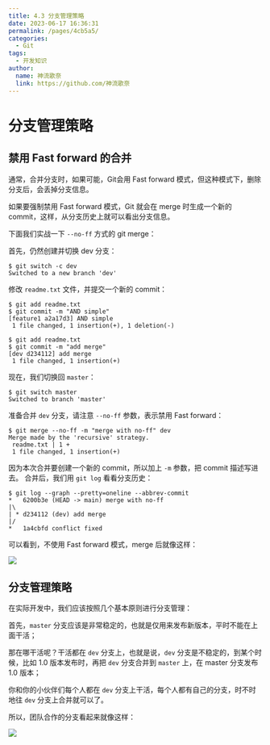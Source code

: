 ```yaml
---
title: 4.3 分支管理策略
date: 2023-06-17 16:36:31
permalink: /pages/4cb5a5/
categories:
  - Git
tags:
  - 开发知识
author: 
  name: 神流歌奈
  link: https://github.com/神流歌奈
---
```

# 分支管理策略

## 禁用 Fast forward 的合并

通常，合并分支时，如果可能，Git会用 Fast forward 模式，但这种模式下，删除分支后，会丢掉分支信息。

如果要强制禁用 Fast forward 模式，Git 就会在 merge 时生成一个新的 commit，这样，从分支历史上就可以看出分支信息。

下面我们实战一下 `--no-ff` 方式的 git merge：

首先，仍然创建并切换 dev 分支：

```shell
$ git switch -c dev
Switched to a new branch 'dev'
```

修改 `readme.txt` 文件，并提交一个新的 commit：

```shell
$ git add readme.txt
$ git commit -m "AND simple"
[feature1 a2a17d3] AND simple
 1 file changed, 1 insertion(+), 1 deletion(-)
```

```shell
$ git add readme.txt 
$ git commit -m "add merge"
[dev d234112] add merge
 1 file changed, 1 insertion(+)
```

现在，我们切换回 `master`：

```shell
$ git switch master
Switched to branch 'master'
```

准备合并 `dev` 分支，请注意 `--no-ff` 参数，表示禁用 Fast forward：

```shell
$ git merge --no-ff -m "merge with no-ff" dev
Merge made by the 'recursive' strategy.
 readme.txt | 1 +
 1 file changed, 1 insertion(+)
```

因为本次合并要创建一个新的 commit，所以加上 `-m` 参数，把 commit 描述写进去。
合并后，我们用 `git log` 看看分支历史：

```shell
$ git log --graph --pretty=oneline --abbrev-commit
*   6200b3e (HEAD -> main) merge with no-ff
|\  
| * d234112 (dev) add merge
|/  
*   1a4cbfd conflict fixed
```

可以看到，不使用 Fast forward 模式，merge 后就像这样：

![](https://ushio.oss-cn-shanghai.aliyuncs.com/kana/git-guide/43.1.png)

## 分支管理策略

在实际开发中，我们应该按照几个基本原则进行分支管理：

首先，`master` 分支应该是非常稳定的，也就是仅用来发布新版本，平时不能在上面干活；

那在哪干活呢？干活都在 `dev` 分支上，也就是说，`dev` 分支是不稳定的，到某个时候，比如 1.0 版本发布时，再把 `dev` 分支合并到 `master` 上，在 master 分支发布 1.0 版本；

你和你的小伙伴们每个人都在 `dev` 分支上干活，每个人都有自己的分支，时不时地往 `dev` 分支上合并就可以了。

所以，团队合作的分支看起来就像这样：

![](https://ushio.oss-cn-shanghai.aliyuncs.com/kana/git-guide/43.2.png)
